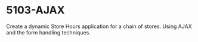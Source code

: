 # 5103-AJAX
Create a dynamic Store Hours application for a chain of stores. Using AJAX and the form handling techniques.
